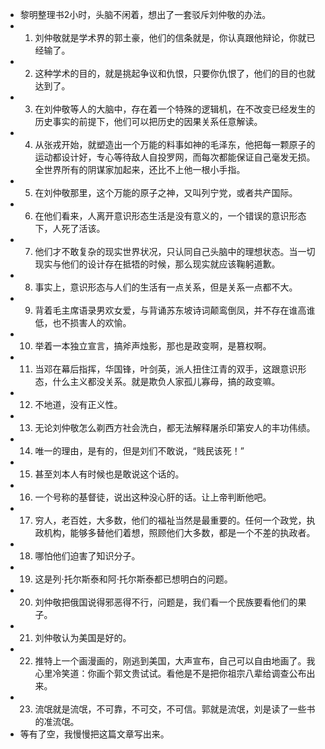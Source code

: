 - 黎明整理书2小时，头脑不闲着，想出了一套驳斥刘仲敬的办法。
- 1. 刘仲敬就是学术界的郭土豪，他们的信条就是，你认真跟他辩论，你就已经输了。
- 2. 这种学术的目的，就是挑起争议和仇恨，只要你仇恨了，他们的目的也就达到了。
- 3. 在刘仲敬等人的大脑中，存在着一个特殊的逻辑机，在不改变已经发生的历史事实的前提下，他们可以把历史的因果关系任意解读。
- 4. 从张戎开始，就塑造出一个万能的料事如神的毛泽东，他把每一颗原子的运动都设计好，专心等待敌人自投罗网，而每次都能保证自己毫发无损。全世界所有的阴谋家加起来，还比不上他一根小手指。
- 5. 在刘仲敬那里，这个万能的原子之神，又叫列宁党，或者共产国际。
- 6. 在他们看来，人离开意识形态生活是没有意义的，一个错误的意识形态下，人死了活该。
- 7. 他们才不敢复杂的现实世界状况，只认同自己头脑中的理想状态。当一切现实与他们的设计存在抵牾的时候，那么现实就应该鞠躬道歉。
- 8. 事实上，意识形态与人们的生活有一点关系，但是关系一点都不大。
- 9. 背着毛主席语录男欢女爱，与背诵苏东坡诗词颠鸾倒凤，并不存在谁高谁低，也不损害人的欢愉。
- 10. 举着一本独立宣言，搞斧声烛影，那也是政变啊，是篡权啊。
- 11. 当邓在幕后指挥，华国锋，叶剑英，派人扭住江青的双手，这跟意识形态，什么主义都没关系。就是欺负人家孤儿寡母，搞的政变嘛。
- 12. 不地道，没有正义性。
- 13. 无论刘仲敬怎么剃西方社会洗白，都无法解释屠杀印第安人的丰功伟绩。
- 14. 唯一的理由，是有的，但是刘们不敢说，“贱民该死！”
- 15. 甚至刘本人有时候也是敢说这个话的。
- 16. 一个号称的基督徒，说出这种没心肝的话。让上帝判断他吧。
- 17. 穷人，老百姓，大多数，他们的福祉当然是最重要的。任何一个政党，执政机构，能够多替他们着想，照顾他们大多数，都是一个不差的执政者。
- 18. 哪怕他们迫害了知识分子。
- 19. 这是列·托尔斯泰和阿·托尔斯泰都已想明白的问题。
- 20. 刘仲敬把俄国说得邪恶得不行，问题是，我们看一个民族要看他们的果子。
- 21. 刘仲敬认为美国是好的。
- 22. 推特上一个画漫画的，刚逃到美国，大声宣布，自己可以自由地画了。我心里冷笑道：你画个郭文贵试试。看他是不是把你祖宗八辈给调查公布出来。
- 23. 流氓就是流氓，不可靠，不可交，不可信。郭就是流氓，刘是读了一些书的准流氓。
- 等有了空，我慢慢把这篇文章写出来。

